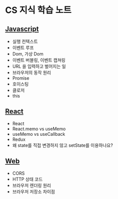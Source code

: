# CS 지식 학습 노트

## [Javascript](https://github.com/okdol1/CS-Notes/tree/main/Javascript)
- 실행 컨텍스트
- 이벤트 루프
- Dom, 가상 Dom
- 이벤트 버블링, 이벤트 캡쳐링
- URL 을 입력하고 벌어지는 일
- 브라우저의 동작 원리
- Promise
- 호이스팅
- 클로저
- this

## [React](https://github.com/okdol1/CS-Notes/tree/main/React)
- React
- React.memo vs useMemo
- useMemo vs useCallback
- Redux
- 왜 state를 직접 변경하지 않고 setState를 이용하나요?

## [Web](https://github.com/okdol1/CS-Notes/tree/main/Web)
- CORS
- HTTP 상태 코드
- 브라우저 렌더링 원리
- 브라우저 저장소 차이점